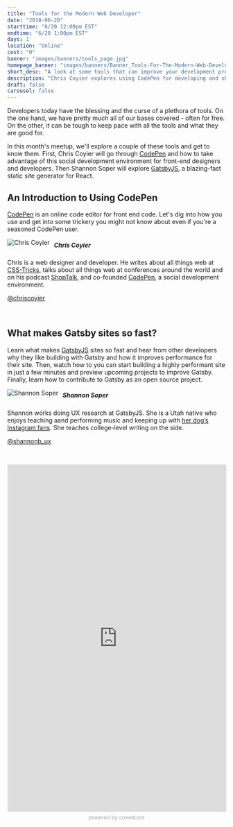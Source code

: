 ```yaml
---
title: "Tools for the Modern Web Developer"
date: "2018-06-20"
starttime: "6/20 12:00pm EST"
endtime: "6/20 1:00pm EST"
days: 1
location: "Online"
cost: "0"
banner: "images/banners/tools_page.jpg"
homepage_banner: "images/banners/Banner_Tools-For-The-Modern-Web-Developer.jpg"
short_desc: "A look at some tools that can improve your development process."
description: "Chris Coyier explores using CodePen for developing and sharing code. Shannon Soper looks at building super fast sites using React, GraphQL and Gatsby."
draft: false
carousel: false
---
```


Developers today have the blessing and the curse of a plethora of tools. On the one hand, we have pretty much all of our bases covered - often for free. On the other, it can be tough to keep pace with all the tools and what they are good for.

In this month's meetup, we'll explore a couple of these tools and get to know them. First, Chris Coyier will go through [CodePen](https://codepen.io/) and how to take advantage of this social development environment for front-end designers and developers. Then Shannon Soper will explore [GatsbyJS](https://www.gatsbyjs.org/), a blazing-fast static site generator for React.

## An Introduction to Using CodePen

[CodePen](https://codepen.io/) is an online code editor for front end code. Let's dig into how you use and get into some trickery you might not know about even if you're a seasoned CodePen user.

<img src="/images/speakers/chriscoyier.jpg" style="float:left;margin-right: 10px;" alt="Chris Coyier">

##### Chris Coyier

Chris is a web designer and developer. He writes about all things web at [CSS-Tricks](https://css-tricks.com), talks about all things web at conferences around the world and on his podcast [ShopTalk](https://shoptalkshow.com), and co-founded [CodePen](https://codepen.io), a social development environment.

<i class="fa fa-twitter" aria-hidden="true"></i> [@chriscoyier](https://twitter.com/chriscoyier)

<br style="clear:both;">

## What makes Gatsby sites so fast?

Learn what makes [GatsbyJS](https://www.gatsbyjs.org/) sites so fast and hear from other developers why they like building with Gatsby and how it improves performance for their site. Then, watch how to you can start building a highly performant site in just a few minutes and preview upcoming projects to improve Gatsby. Finally, learn how to contribute to Gatsby as an open source project.

<img src="/images/speakers/shannonsoper.jpg" style="float:left;margin-right: 10px;" alt="Shannon Soper">

##### Shannon Soper

Shannon works doing UX research at GatsbyJS. She is a Utah native who enjoys teaching aand performing music and keeping up with [her dog’s Instagram fans](https://www.instagram.com/dgtrwatson/). She teaches college-level writing on the side.

<i class="fa fa-twitter" aria-hidden="true"></i> [@shannonb_ux](https://twitter.com/shannonb_ux)

<br style="clear:both;">

<a name="register"></a>

<iframe width="100%" height="800" frameborder="0" marginheight="0" marginwidth="0" allowtransparency="true" src="https://www.crowdcast.io/e/tools-for-the-modern-web?navlinks=false&embed=true" style="border: 1px solid #EEE;border-radius:3px;"></iframe><a href="https://www.crowdcast.io/?utm_source=embed&utm_medium=website&utm_campaign=embed" style="color: #aaa; font-family: 'Helvetica', 'Arial', sans-serif;text-decoration: none;display: block;text-align: center;font-size: 13px;padding: 5px 0;">powered by crowdcast</a>
